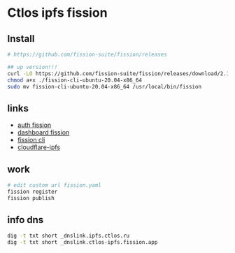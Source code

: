 # Ctlos ipfs fission

## Install

```bash
# https://github.com/fission-suite/fission/releases

## up version!!!
curl -LO https://github.com/fission-suite/fission/releases/download/2.17.0/fission-cli-ubuntu-20.04-x86_64
chmod a+x ./fission-cli-ubuntu-20.04-x86_64
sudo mv fission-cli-ubuntu-20.04-x86_64 /usr/local/bin/fission
```

## links

- [auth fission](https://auth.fission.codes/)
- [dashboard fission](https://dashboard.fission.codes)
- [fission cli](https://guide.fission.codes/developers/cli/working-with-apps)
- [cloudflare-ipfs](https://guide.fission.codes/developers/custom-domains/using-cloudflare-ipfs-gateway)

## work

```bash
# edit custom url fission.yaml
fission register
fission publish
```

## info dns

```bash
dig -t txt short _dnslink.ipfs.ctlos.ru
dig -t txt short _dnslink.ctlos-ipfs.fission.app
```

